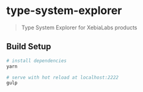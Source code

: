 # type-system-explorer

> Type System Explorer for XebiaLabs products

## Build Setup

``` bash
# install dependencies
yarn

# serve with hot reload at localhost:2222
gulp

```